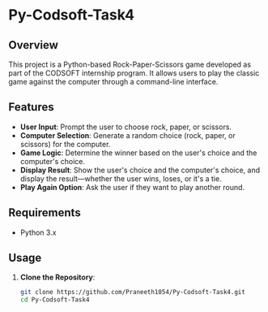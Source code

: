 # Py-Codsoft-Task4

## Overview

This project is a Python-based Rock-Paper-Scissors game developed as part of the CODSOFT internship program. It allows users to play the classic game against the computer through a command-line interface.

## Features

- **User Input**: Prompt the user to choose rock, paper, or scissors.
- **Computer Selection**: Generate a random choice (rock, paper, or scissors) for the computer.
- **Game Logic**: Determine the winner based on the user's choice and the computer's choice.
- **Display Result**: Show the user's choice and the computer's choice, and display the result—whether the user wins, loses, or it's a tie.
- **Play Again Option**: Ask the user if they want to play another round.

## Requirements

- Python 3.x

## Usage

1. **Clone the Repository**:
   ```bash
   git clone https://github.com/Praneeth1054/Py-Codsoft-Task4.git
   cd Py-Codsoft-Task4
